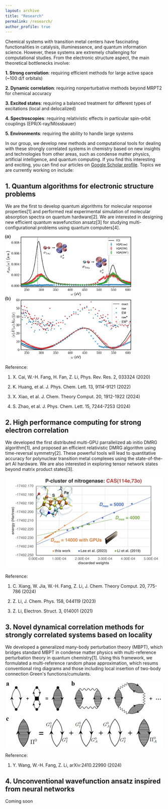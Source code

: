 ```yaml
---
layout: archive
title: "Research"
permalink: /research/
author_profile: true
---
```


Chemical systems with transition metal centers have fascinating functionalities in catalysis, illuminessence, and quantum information science. However, these systems are extremely challenging for computational studies. From the electronic structure aspect, the main theoretical bottlenecks involve:

**1. Strong correlation**: requiring efficient methods for large active space (~100 d/f orbitals)

**2. Dynamic correlation**: requiring nonperturbative methods beyond MRPT2 for chemical accuracy

**3. Excited states**: requiring a balanced treatment for different types of excitations (local and delocalized)

**4. Spectroscopies**: requiring relativistic effects in particular spin-orbit couplings (EPR/X-ray/Mössbauer)

**5. Environments**: requiring the ability to handle large systems

In our group, we develop new methods and computational tools for dealing with these strongly correlated systems in chemistry based on new insights and technologies from other areas, such as condense matter physics, artificial intelligence, and quantum computing. If you find this interesting and exciting, you can find our articles on [Google Scholar profile](https://scholar.google.com/citations?user=MYZZUJ0AAAAJ&hl=en). Topics we are currently working on include:

## 1. Quantum algorithms for electronic structure problems

We are the first to develop quantum algorithms for molecular response properties[1] and performed real experimental simulation of molecular absorption spectra on quantum hardware[2]. We are interested in designing new efficient quantum wavefunction ansatz[3] for studying multi-configurational problems using quantum computers[4].

<img src="../images/vqr.jpeg" width="400">

Reference:

1. X. Cai, W.-H. Fang, H. Fan, Z. Li, Phys. Rev. Res. 2, 033324 (2020)

2. K. Huang, et al. J. Phys. Chem. Lett. 13, 9114-9121 (2022) 

3. X. Xiao, et al. J. Chem. Theory Comput. 20, 1912-1922 (2024)

4. S. Zhao, et al. J. Phys. Chem. Lett. 15, 7244-7253 (2024)

## 2. High performance computing for strong electron correlation

We developed the first distributed multi-GPU parrallelized ab initio DMRG algorithm[1], and proposed an efficient relativistic DMRG algorithm using time-reversal symmetry[2]. These powerful tools will lead to quantitative accuracy for polynuclear transition metal complexes using the state-of-the-art AI hardware. We are also interested in exploring tensor network states beyond matrix product states[3].

<img src="../images/dmrg.jpg" width="500">

Reference:

1. C. Xiang, W. Jia, W.-H. Fang, Z. Li, J. Chem. Theory Comput. 20, 775-786 (2024)

2. Z. Li, J. Chem. Phys. 158, 044119 (2023)

3. Z. Li, Electron. Struct. 3, 014001 (2021)

## 3. Novel dynamical correlation methods for strongly correlated systems based on locality

We developed a generalized many-body perturbation theory (MBPT), which bridges standard MBPT in condense matter physics with multi-reference perturbation theory in quantum chemistry[1]. Using this framework, we formulated a multi-reference random phase approximation, which resums conventional ring diagrams and those including local insertion of two-body connection Green's functions/cumulants.

<img src="../images/rpa.png" with="400">

Reference:

1. Y. Wang, W.-H. Fang, Z. Li, arXiv:2410.22990 (2024)

## 4. Unconventional wavefunction ansatz inspired from neural networks

Coming soon
